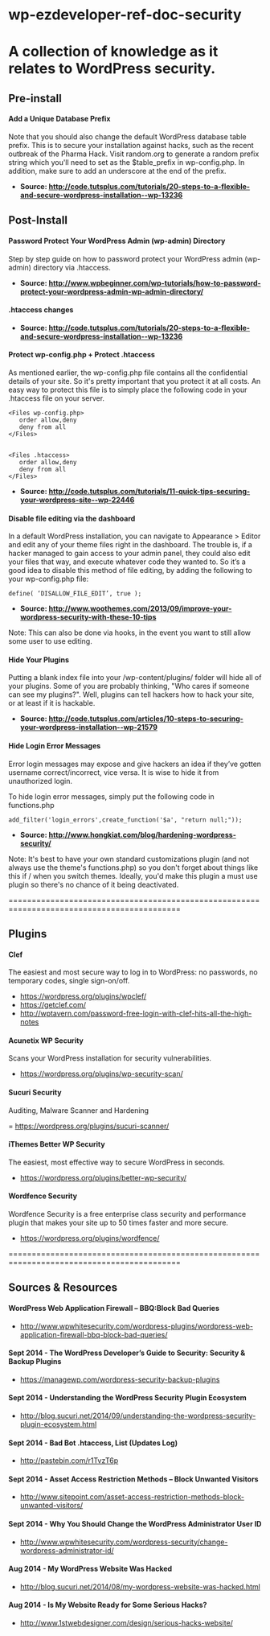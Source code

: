 wp-ezdeveloper-ref-doc-security
===============================

A collection of knowledge as it relates to WordPress security.
===========================================================================================

## Pre-install

#### Add a Unique Database Prefix

Note that you should also change the default WordPress database table prefix. This is to secure your installation against hacks, such as the recent outbreak of the Pharma Hack. Visit random.org to generate a random prefix string which you'll need to set as the $table_prefix in wp-config.php. In addition, make sure to add an underscore at the end of the prefix.

- **Source: http://code.tutsplus.com/tutorials/20-steps-to-a-flexible-and-secure-wordpress-installation--wp-13236**
 

## Post-Install


#### Password Protect Your WordPress Admin (wp-admin) Directory

Step by step guide on how to password protect your WordPress admin (wp-admin) directory via .htaccess.

- **Source: http://www.wpbeginner.com/wp-tutorials/how-to-password-protect-your-wordpress-admin-wp-admin-directory/**


#### .htaccess changes

- **Source: http://code.tutsplus.com/tutorials/20-steps-to-a-flexible-and-secure-wordpress-installation--wp-13236**


#### Protect wp-config.php  + Protect .htaccess

As mentioned earlier, the wp-config.php file contains all the confidential details of your site. So it's pretty important that you protect it at all costs. An easy way to protect this file is to simply place the following code in your .htaccess file on your server.

```
<Files wp-config.php>
   order allow,deny
   deny from all
</Files>


<Files .htaccess>
   order allow,deny
   deny from all
</Files>
```


- **Source: http://code.tutsplus.com/tutorials/11-quick-tips-securing-your-wordpress-site--wp-22446**


#### Disable file editing via the dashboard

In a default WordPress installation, you can navigate to Appearance > Editor and edit any of your theme files right in the dashboard. The trouble is, if a hacker managed to gain access to your admin panel, they could also edit your files that way, and execute whatever code they wanted to. So it’s a good idea to disable this method of file editing, by adding the following to your wp-config.php file:

```
define( ‘DISALLOW_FILE_EDIT’, true );
```

- **Source: http://www.woothemes.com/2013/09/improve-your-wordpress-security-with-these-10-tips**

Note: This can also be done via hooks, in the event you want to still allow some user to use editing.


#### Hide Your Plugins

Putting a blank index file into your /wp-content/plugins/ folder will hide all of your plugins. Some of you are probably thinking, "Who cares if someone can see my plugins?". Well, plugins can tell hackers how to hack your site, or at least if it is hackable.

- **Source: http://code.tutsplus.com/articles/10-steps-to-securing-your-wordpress-installation--wp-21579**


#### Hide Login Error Messages

Error login messages may expose and give hackers an idea if they’ve gotten username correct/incorrect, vice versa. It is wise to hide it from unauthorized login.

To hide login error messages, simply put the following code in functions.php

```
add_filter('login_errors',create_function('$a', "return null;"));
```

- **Source: http://www.hongkiat.com/blog/hardening-wordpress-security/**

Note: It's best to have your own standard customizations plugin (and not always use the theme's functions.php) so you don't forget about things like this if / when you switch themes. Ideally, you'd make this plugin a must use plugin so there's no chance of it being deactivated.


===========================================================================================

## Plugins


#### Clef

The easiest and most secure way to log in to WordPress: no passwords, no temporary codes, single sign-on/off.

- https://wordpress.org/plugins/wpclef/
- https://getclef.com/
- http://wptavern.com/password-free-login-with-clef-hits-all-the-high-notes


#### Acunetix WP Security

Scans your WordPress installation for security vulnerabilities.

- https://wordpress.org/plugins/wp-security-scan/
 

#### Sucuri Security

Auditing, Malware Scanner and Hardening

= https://wordpress.org/plugins/sucuri-scanner/


#### iThemes Better WP Security

The easiest, most effective way to secure WordPress in seconds.

- https://wordpress.org/plugins/better-wp-security/


#### Wordfence Security

Wordfence Security is a free enterprise class security and performance plugin that makes your site up to 50 times faster and more secure.

- https://wordpress.org/plugins/wordfence/


===========================================================================================

## Sources & Resources

#### WordPress Web Application Firewall – BBQ:Block Bad Queries
- http://www.wpwhitesecurity.com/wordpress-plugins/wordpress-web-application-firewall-bbq-block-bad-queries/

#### Sept 2014 - The WordPress Developer’s Guide to Security: Security & Backup Plugins
 - https://managewp.com/wordpress-security-backup-plugins


#### Sept 2014 - Understanding the WordPress Security Plugin Ecosystem
- http://blog.sucuri.net/2014/09/understanding-the-wordpress-security-plugin-ecosystem.html


#### Sept 2014 - Bad Bot .htaccess, List (Updates Log)
 - http://pastebin.com/r1TvzT6p


#### Sept 2014 - Asset Access Restriction Methods – Block Unwanted Visitors
 - http://www.sitepoint.com/asset-access-restriction-methods-block-unwanted-visitors/
 

#### Sept 2014 - Why You Should Change the WordPress Administrator User ID
- http://www.wpwhitesecurity.com/wordpress-security/change-wordpress-administrator-id/


#### Aug 2014 - My WordPress Website Was Hacked
- http://blog.sucuri.net/2014/08/my-wordpress-website-was-hacked.html


#### Aug 2014 - Is My Website Ready for Some Serious Hacks?
- http://www.1stwebdesigner.com/design/serious-hacks-website/
